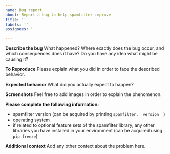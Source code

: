 ```yaml
---
name: Bug report
about: Report a bug to help spamfilter improve
title: ''
labels: ''
assignees: ''

---
```


**Describe the bug**
What happened? Where exactly does the bug occur, and which consequences does it have? Do you have any idea what might be causing it?

**To Reproduce**
Please explain what you did in order to face the described behavior.

**Expected behavior**
What did you actually expect to happen?

**Screenshots**
Feel free to add images in order to explain the phenomenon.

**Please complete the following information:**
- spamfilter version (can be acquired by printing `spamfilter.__version__`)
- operating system
- if related to optional feature sets of the spamfilter library, any other libraries you have installed in your environment (can be acquired using `pip freeze`)

**Additional context**
Add any other context about the problem here.
